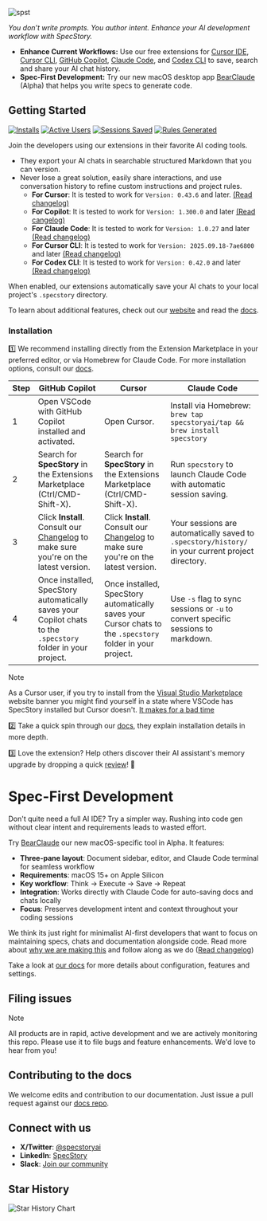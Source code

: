 ![spst](https://github.com/user-attachments/assets/d12ec377-acea-4945-8587-221f30c426ce)


*You don’t write prompts. You author intent. Enhance your AI development workflow with SpecStory.*

- **Enhance Current Workflows:** Use our free extensions for [Cursor IDE](https://www.cursor.com/), [Cursor CLI](https://cursor.com/cli), [GitHub Copilot](https://github.com/features/copilot), [Claude Code](https://claude.ai/code), and [Codex CLI](https://www.openai.com/codex/cli/) to save, search and share your AI chat history.
- **Spec-First Development:** Try our new macOS desktop app [BearClaude](www.bearclaude.com) (Alpha) that helps you write specs to generate code.

## Getting Started

[![Installs](https://img.shields.io/endpoint?url=https%3A%2F%2Fspecstory.com%2Fapi%2Fbadge%3Fstat%3Dinstalls&style=flat-square)](https://specstory.com/api/badge?stat=installs)
[![Active Users](https://img.shields.io/endpoint?url=https%3A%2F%2Fspecstory.com%2Fapi%2Fbadge%3Fstat%3DactiveUsers&style=flat-square)](https://specstory.com/api/badge?stat=activeUsers)
[![Sessions Saved](https://img.shields.io/endpoint?url=https%3A%2F%2Fspecstory.com%2Fapi%2Fbadge%3Fstat%3DsessionsSaved&style=flat-square)](https://specstory.com/api/badge?stat=sessionsSaved)
[![Rules Generated](https://img.shields.io/endpoint?url=https%3A%2F%2Fspecstory.com%2Fapi%2Fbadge%3Fstat%3DrulesGenerated&style=flat-square)](https://specstory.com/api/badge?stat=rulesGenerated)

Join the developers using our extensions in their favorite AI coding tools.

- They export your AI chats in searchable structured Markdown that you can version.
- Never lose a great solution, easily share interactions, and use conversation history to refine custom instructions and project rules.
    - **For Cursor**: It is tested to work for `Version: 0.43.6` and later. [(Read changelog)](https://marketplace.visualstudio.com/items/SpecStory.specstory-vscode/changelog)
    - **For Copilot**: It is tested to work for `Version: 1.300.0` and later [(Read cangelog)](https://marketplace.visualstudio.com/items/SpecStory.specstory-vscode/changelog)
    - **For Claude Code**: It is tested to work for `Version: 1.0.27` and later [(Read changelog)](https://github.com/specstoryai/getspecstory/releases)
    - **For Cursor CLI**: It is tested to work for `Version: 2025.09.18-7ae6800` and later [(Read changelog)](https://github.com/specstoryai/getspecstory/releases)
    - **For Codex CLI**: It is tested to work for `Version: 0.42.0` and later [(Read changelog)](https://github.com/specstoryai/getspecstory/releases)

When enabled, our extensions automatically save your AI chats to your local project's `.specstory` directory.

To learn about additional features, check out our [website](https://specstory.com/) and read the [docs](https://docs.specstory.com/introduction).

### Installation

1️⃣ We recommend installing directly from the Extension Marketplace in your preferred editor, or via Homebrew for Claude Code. For more installation options, consult our [docs](https://docs.specstory.com/specstory/introduction#%F0%9F%8D%A6-installation-options).

| Step | GitHub Copilot | Cursor | Claude Code |
|------|---------------|--------|-------------|
| 1 | Open VSCode with GitHub Copilot installed and activated. | Open Cursor. | Install via Homebrew: `brew tap specstoryai/tap && brew install specstory` |
| 2 | Search for **SpecStory** in the Extensions Marketplace (Ctrl/CMD-Shift-X). | Search for **SpecStory** in the Extensions Marketplace (Ctrl/CMD-Shift-X). | Run `specstory` to launch Claude Code with automatic session saving. |
| 3 | Click **Install**. Consult our [Changelog](https://marketplace.visualstudio.com/items/SpecStory.specstory-vscode/changelog) to make sure you're on the latest version. | Click **Install**. Consult our [Changelog](https://marketplace.visualstudio.com/items/SpecStory.specstory-vscode/changelog) to make sure you're on the latest version. | Your sessions are automatically saved to `.specstory/history/` in your current project directory. |
| 4 | Once installed, SpecStory automatically saves your Copilot chats to the `.specstory` folder in your project. | Once installed, SpecStory automatically saves your Cursor chats to the `.specstory` folder in your project. | Use `-s` flag to sync sessions or `-u` to convert specific sessions to markdown. |

> [!NOTE]
> As a Cursor user, if you try to install from the [Visual Studio Marketplace](https://marketplace.visualstudio.com/items?itemName=SpecStory.specstory-vscode) website banner you might find yourself in a state where VSCode has SpecStory installed but Cursor doesn't. [It makes for a bad time](https://github.com/specstoryai/getspecstory/issues/8)

2️⃣ Take a quick spin through our [docs](https://docs.specstory.com/introduction), they explain installation details in more depth. 

3️⃣ Love the extension? Help others discover their AI assistant's memory upgrade by dropping a quick [review](https://marketplace.visualstudio.com/items?itemName=SpecStory.specstory-vscode&ssr=false#review-details)! 🧠

# Spec-First Development

Don't quite need a full AI IDE? Try a simpler way. Rushing into code gen without clear intent and requirements leads to wasted effort.


Try [BearClaude](https://bearclaude.specstory.com) our new macOS-specific tool in Alpha. It features:

- **Three-pane layout**: Document sidebar, editor, and Claude Code terminal for seamless workflow
- **Requirements**: macOS 15+ on Apple Silicon
- **Key workflow**: Think → Execute → Save → Repeat
- **Integration**: Works directly with Claude Code for auto-saving docs and chats locally
- **Focus**: Preserves development intent and context throughout your coding sessions

We think its just right for minimalist AI-first developers that want to focus on maintaining specs, chats and documentation alongside code. Read more about [why we are making this](https://bearclaude.specstory.com/mindfulmaking) and follow along as we do ([Read changelog](https://bearclaude.specstory.com/changelog))

Take a look at [our docs](https://docs.specstory.com/bearclaude/introduction) for more details about configuration, features and settings.

## Filing issues

> [!NOTE]
All products are in rapid, active development and we are actively monitoring this repo. Please use it to file bugs and feature enhancements. We'd love to hear from you!

## Contributing to the docs

We welcome edits and contribution to our documentation. Just issue a pull request against our [docs repo](https://github.com/specstoryai/docs/).

## Connect with us

- **X/Twitter**: [@specstoryai](https://twitter.com/specstoryai)
- **LinkedIn**: [SpecStory](https://www.linkedin.com/company/specstory)
- **Slack**: [Join our community](https://specstory.slack.com/join/shared_invite/zt-2vq0274ck-MYS39rgOpDSmgfE1IeK9gg#/shared-invite/email)



## Star History

![Star History Chart](https://api.star-history.com/svg?repos=specstoryai/getspecstory&type=Date)
